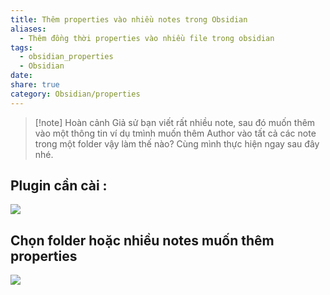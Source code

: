 ```yaml
---
title: Thêm properties vào nhiều notes trong Obsidian
aliases:
  - Thêm đồng thời properties vào nhiều file trong obsidian
tags:
  - obsidian_properties
  - Obsidian
date: 
share: true
category: Obsidian/properties
---
```



> [!note] Hoàn cảnh
> Giả sử bạn viết rất nhiều note, sau đó muốn thêm vào một thông tin ví dụ tmình muốn thêm Author vào tất cả các note trong một folder vậy làm thế nào?
> Cùng mình thực hiện ngay sau đây nhé.

## Plugin cần cài : 
![](https://i.imgur.com/Ow9TjGN.png)
## Chọn folder hoặc nhiều notes muốn thêm properties

![](https://i.imgur.com/g8RpzXB.png)
